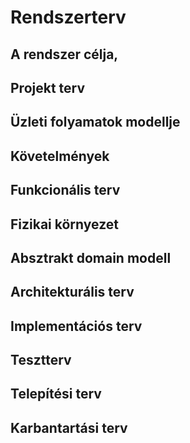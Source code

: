 # Rendszerterv
## A rendszer célja,

## Projekt terv

## Üzleti folyamatok modellje

## Követelmények

## Funkcionális terv

## Fizikai környezet

## Absztrakt domain modell

## Architekturális terv

## Implementációs terv

## Tesztterv

## Telepítési terv

## Karbantartási terv